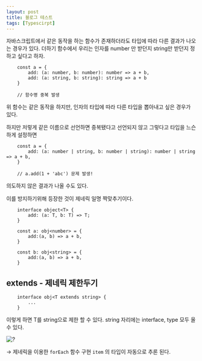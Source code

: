 ```yaml
---
layout: post
title: 블로그 테스트
tags: [Typescirpt]
---
```


자바스크립트에서 같은 동작을 하는 함수가 존재하더라도 타입에 따라 다른 결과가 나오는 경우가 있다. 더하기 함수에서 우리는 인자를 number 만 받던지 string만 받던지 정하고 싶다고 하자.

```
    const a = {
    	add: (a: number, b: number): number => a + b,
    	add: (a: string, b: string): string => a + b
    }

    // 함수명 중복 발생
```

위 함수는 같은 동작을 하지만, 인자의 타입에 따라 다른 타입을 뽑아내고 싶은 경우가 있다.

하지만 저렇게 같은 이름으로 선언하면 중복됐다고 선언되지 않고 그렇다고 타입을 느슨하게 설정하면

```
    const a = {
    	add: (a: number | string, b: number | string): number | string => a + b,
    }

    // a.add(1 + 'abc') 문제 발생!
```

의도하지 않은 결과가 나올 수도 있다.

이를 방지하기위해 등장한 것이 제네릭 일명 짝맞추기이다.

```
    interface object<T> {
    	add: (a: T, b: T) => T;
    }

    const a: obj<number> = {
    	add:(a, b) => a + b,
    }

    const b: obj<string> = {
    	add:(a, b) => a + b,
    }
```

## extends - 제네릭 제한두기

```
    interface obj<T extends string> {
    	...
    }
```

이렇게 하면 T를 string으로 제한 할 수 있다. string 자리에는 interface, type 모두 올 수 있다.

![?](https://www.notion.so/lukalim/Generic-17e306fe33714b74a296a99288372352#e108aecc42024bb0ab7ef4b72b95288e)

→ 제네릭을 이용한 `forEach` 함수 구현 `item` 의 타입이 자동으로 추론 된다.
